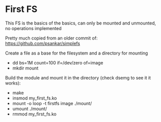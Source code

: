 # First FS

This FS is the basics of the basics, can only be mounted and unmounted, no operations implemented

Pretty much copied from an older commit of: https://github.com/psankar/simplefs

Create a file as a base for the filesystem and a directory for mounting
- dd bs=1M count=100 if=/dev/zero of=image
- mkdir mount

Build the module and mount it in the directory (check dsemg to see it it works):
- make
- insmod my_first_fs.ko
- mount -o loop -t firstfs image ./mount/
- umount ./mount/
- rmmod my_first_fs.ko

